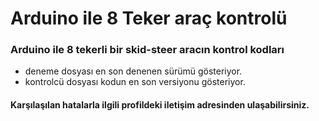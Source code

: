 # Arduino ile 8 Teker araç kontrolü
### Arduino ile 8 tekerli bir skid-steer aracın kontrol kodları
- deneme dosyası en son denenen sürümü gösteriyor.
- kontrolcü dosyası kodun en son versiyonu gösteriyor.
#### Karşılaşılan hatalarla ilgili profildeki iletişim adresinden ulaşabilirsiniz.
